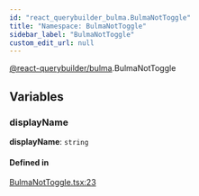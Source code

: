 ```yaml
---
id: "react_querybuilder_bulma.BulmaNotToggle"
title: "Namespace: BulmaNotToggle"
sidebar_label: "BulmaNotToggle"
custom_edit_url: null
---
```


[@react-querybuilder/bulma](../modules/react_querybuilder_bulma.md).BulmaNotToggle

## Variables

### displayName

 **displayName**: `string`

#### Defined in

[BulmaNotToggle.tsx:23](https://github.com/react-querybuilder/react-querybuilder/blob/55590db8/packages/bulma/src/BulmaNotToggle.tsx#L23)
